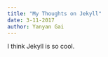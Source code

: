 ```yaml
---
title: "My Thoughts on Jekyll"
date: 3-11-2017
author: Yanyan Gai
---
```


I think Jekyll is so cool.

